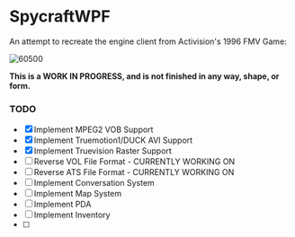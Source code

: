 # SpycraftWPF

An attempt to recreate the engine client from Activision's 1996 FMV Game:

![60500](https://github.com/user-attachments/assets/b04beabb-1985-45c0-af74-499a82156f75)


**This is a WORK IN PROGRESS, and is not finished in any way, shape, or form.**

### TODO

- [x] Implement MPEG2 VOB Support
- [x] Implement Truemotion1/DUCK AVI Support
- [x] Implement Truevision Raster Support
- [ ] Reverse VOL File Format - CURRENTLY WORKING ON
- [ ] Reverse ATS File Format - CURRENTLY WORKING ON
- [ ] Implement Conversation System
- [ ] Implement Map System
- [ ] Implement PDA
- [ ] Implement Inventory
- [ ] 
